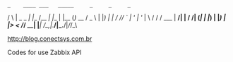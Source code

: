     _    ____ ___   _____     _     _     _
   / \  |  _ \_ _| |__  /__ _| |__ | |__ (_)_  __
  / _ \ | |_) | |    / // _` | '_ \| '_ \| \ \/ /
 / ___ \|  __/| |   / /| (_| | |_) | |_) | |>  <
/_/   \_\_|  |___| /____\__,_|_.__/|_.__/|_/_/\_\

http://blog.conectsys.com.br

Codes for use Zabbix API

